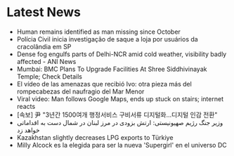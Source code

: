 # Latest News
-  Human remains identified as man missing since October
-  Polícia Civil inicia investigação de saque a loja por usuários da cracolândia em SP
-  Dense fog engulfs parts of Delhi-NCR amid cold weather, visibility badly affected - ANI News
-  Mumbai: BMC Plans To Upgrade Facilities At Shree Siddhivinayak Temple; Check Details
-  El vídeo de las amenazas que recibió Ivo: otra pieza más del rompecabezas del naufragio del Mar Menor
-  Viral video: Man follows Google Maps, ends up stuck on stairs; internet reacts
-  [속보] 尹 "3년간 1500여개 행정서비스 구비서류 디지털화…디지털 인감 전환"
-  وزیر جنگ رژیم صهیونیستی: ارتش بزودی در مرز لبنان در شمال دست به اقداماتی خواهد زد
-  Kazakhstan slightly decreases LPG exports to Türkiye
-  Milly Alcock es la elegida para ser la nueva 'Supergirl' en el universo DC

